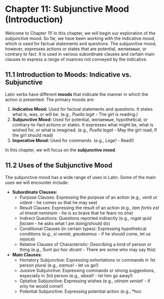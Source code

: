 # Chapter 11: Subjunctive Mood (Introduction)

Welcome to Chapter 11! In this chapter, we will begin our exploration of the subjunctive mood. So far, we have been working with the indicative mood, which is used for factual statements and questions. The subjunctive mood, however, expresses actions or states that are potential, желаемые, or contrary to fact. It is used in various subordinate clauses and certain main clauses to express a range of nuances not conveyed by the indicative.

## 11.1 Introduction to Moods: Indicative vs. Subjunctive

Latin verbs have different **moods** that indicate the manner in which the action is presented. The primary moods are:

1.  **Indicative Mood:** Used for factual statements and questions. It states what is, was, or will be. (e.g., *Puella legit* - The girl is reading.)
2.  **Subjunctive Mood:** Used for potential, желаемые, hypothetical, or contrary-to-fact actions or states. It expresses what might be, what is wished for, or what is imagined. (e.g., *Puella legat* - May the girl read; If the girl should read)
3.  **Imperative Mood:** Used for commands. (e.g., *Lege!* - Read!)

In this chapter, we will focus on the **subjunctive mood**.

## 11.2 Uses of the Subjunctive Mood

The subjunctive mood has a wide range of uses in Latin. Some of the main uses we will encounter include:

*   **Subordinate Clauses:**
    *   Purpose Clauses: Expressing the purpose of an action (e.g., *venit ut videat* - he comes so that he may see)
    *   Result Clauses: Expressing the result of an action (e.g., *tam fortis est ut timeat neminem* - he is so brave that he fears no one)
    *   Indirect Questions: Questions reported indirectly (e.g., *rogat quid faciam* - he asks what I am doing/should do)
    *   Conditional Clauses (in certain types): Expressing hypothetical conditions (e.g., *si veniat, gaudeamus* - if he should come, let us rejoice)
    *   Relative Clauses of Characteristic: Describing a kind of person or thing (e.g., *Sunt qui hoc dicant* - There are some who may say this)
*   **Main Clauses:**
    *   Hortatory Subjunctive: Expressing exhortations or commands in 1st person plural (e.g., *eamus!* - let us go!)
    *   Jussive Subjunctive: Expressing commands or strong suggestions, especially in 3rd person (e.g., *abeat!* - let him go away!)
    *   Optative Subjunctive: Expressing wishes (e.g., *utinam veniat!* - if only he would come!)
    *   Potential Subjunctive: Expressing potential action (e.g., *hoc
